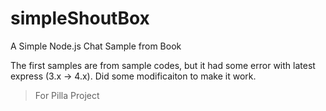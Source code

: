 # simpleShoutBox

A Simple Node.js Chat Sample from Book

The first samples are from sample codes, but it had some error with latest express (3.x -> 4.x). Did some modificaiton to make it work.

> For Pilla Project

